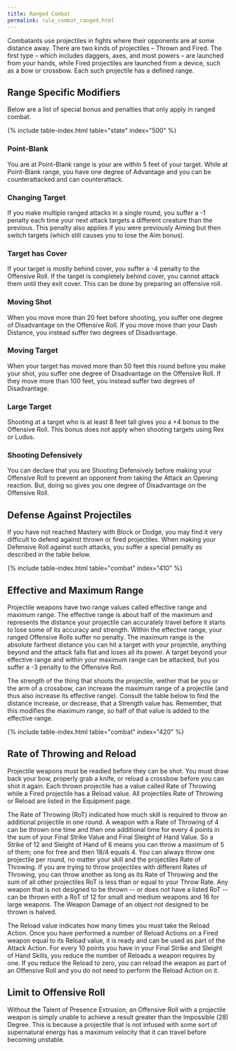 ```yaml
---
title: Ranged Combat
permalink: rule_combat_ranged.html
---
```


Combatants use projectiles in fights where their opponents are at some distance away. There are two kinds of projectiles – Thrown and Fired. The first type – which includes daggers, axes, and most powers – are launched from your hands, while Fired projectiles are launched from a device, such as a bow or crossbow. Each such projectile has a defined range.

## Range Specific Modifiers
Below are a list of special bonus and penalties that only apply in ranged combat.

{% include table-index.html table="state" index="500" %}

### Point-Blank
You are at Point-Blank range is your are within 5 feet of your target. While at Point-Blank range, you have one degree of Advantage and you can be counterattacked and can counterattack.

### Changing Target
If you make multiple ranged attacks in a single round, you suffer a -1 penalty each time your next attack targets a different creature than the previous. This penalty also applies if you were previously Aiming but then switch targets (which still causes you to lose the Aim bonus).

### Target has Cover
If your target is mostly behind cover, you suffer a -4 penalty to the Offensive Roll. If the target is completely behind cover, you cannot attack them until they exit cover. This can be done by preparing an offensive roll.

### Moving Shot
When you move more than 20 feet before shooting, you suffer one degree of Disadvantage on the Offensive Roll. If you move move than your Dash Distance, you instead suffer two degrees of Disadvantage.

### Moving Target
When your target has moved more than 50 feet this round before you make your shot, you suffer one degree of Disadvantage on the Offensive Roll. If they move more than 100 feet, you instead suffer two degrees of Disadvantage.

### Large Target
Shooting at a target who is at least 8 feet tall gives you a +4 bonus to the Offensive Roll. This bonus does not apply when shooting targets using Rex or Ludus.

### Shooting Defensively
You can declare that you are Shooting Defensively before making your Offensive Roll to prevent an opponent from taking the Attack an Opening reaction. But, doing so gives you one degree of Disadvantage on the Offensive Roll.

## Defense Against Projectiles
If you have not reached Mastery with Block or Dodge, you may find it very difficult to defend against thrown or fired projectiles. When making your Defensive Roll against such attacks, you suffer a special penalty as described in the table below. 

{% include table-index.html table="combat" index="410" %}

## Effective and Maximum Range
Projectile weapons have two range values called effective range and maximum range. The effective range is about half of the maximum and represents the distance your projectile can accurately travel before it starts to lose some of its accuracy and strength. Within the effective range, your ranged Offensive Rolls suffer no penalty. The maximum range is the absolute farthest distance you can hit a target with your projectile, anything beyond and the attack falls flat and loses all its power. A target beyond your effective range and within your maximum range can be attacked, but you suffer a -3 penalty to the Offensive Roll.

The strength of the thing that shoots the projectile, wether that be you or the arm of a crossbow, can increase the maximum range of a projectile (and thus also increase its effective range). Consult the table below to find the distance increase, or decrease, that a Strength value has. Remember, that this modifies the maximum range, so half of that value is added to the effective range.

{% include table-index.html table="combat" index="420" %}

## Rate of Throwing and Reload
Projectile weapons must be readied before they can be shot. You must draw back your bow, properly grab a knife, or reload a crossbow before you can shot it again. Each thrown projectile has a value called Rate of Throwing while a Fired projectile has a Reload value. All projectiles Rate of Throwing or Reload are listed in the Equipment page.

The Rate of Throwing (RoT) indicated how much skill is required to throw an additional projectile in one round. A weapon with a Rate of Throwing of 4 can be thrown one time and then one additional time for every 4 points in the sum of your Final Strike Value and Final Sleight of Hand Value. So a Strike of 12 and Sleight of Hand of 6 means you can throw a maximum of 5 of them; one for free and then 18/4 equals 4. You can always throw one projectile per round, no matter your skill and the projectiles Rate of Throwing. If you are trying to throw projectiles with different Rates of Throwing, you can throw another as long as its Rate of Throwing and the sum of all other projectiles RoT is less than or equal to your Throw Rate. Any weapon that is not designed to be thrown -- or does not have a listed RoT -- can be thrown with a RoT of 12 for small and medium weapons and 16 for large weapons. The Weapon Damage of an object not designed to be thrown is halved.

The Reload value indicates how many times you must take the Reload Action. Once you have performed a number of Reload Actions on a Fired weapon equal to its Reload value, it is ready and can be used as part of the Attack Action. For every 10 points you have in your Final Strike and Sleight of Hand Skills, you reduce the number of Reloads a weapon requires by one. If you reduce the Reload to zero, you can reload the weapon as part of an Offensive Roll and you do not need to perform the Reload Action on it.

## Limit to Offensive Roll
Without the Talent of Presence Extrusion, an Offensive Roll with a projectile weapon is simply unable to achieve a result greater than the Impossible (28) Degree. This is because a projectile that is not infused with some sort of supernatural energy has a maximum velocity that it can travel before becoming unstable.